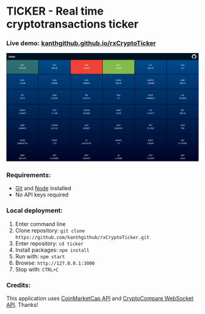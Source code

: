 <h1>TICKER - Real time cryptotransactions ticker</h1>

<h3>Live demo: <a href="https://kanthgithub.github.io/rxCryptoTicker">kanthgithub.github.io/rxCryptoTicker</a></h3>

<img src="docs/img/ticker_web_v0_2_00.png">

<h3>Requirements:</h3>
<ul>
  <li><a href="https://git-scm.com">Git</a> and <a href="https://nodejs.org">Node</a> installed</li>
  <li>No API keys required</li>
</ul>

<h3>Local deployment:</h3>
<ol>
  <li>Enter command line</li>
  <li>Clone repository: <code>git clone https://github.com/kanthgithub/rxCryptoTicker.git</code></li>
  <li>Enter repository: <code>cd ticker</code></li>
  <li>Install packages: <code>npm install</code></li>
  <li>Run with: <code>npm start</code></li>
  <li>Browse: <code>http://127.0.0.1:3000</code></li>
  <li>Stop with: <code>CTRL+C</code></li>
</ol>

<h3>Credits:</h3>
<p>This application uses <a href="https://coinmarketcap.com/api/">CoinMarketCap API</a> and <a href="https://www.cryptocompare.com/api">CryptoCompare WebSocket API</a>. Thanks!</p>

